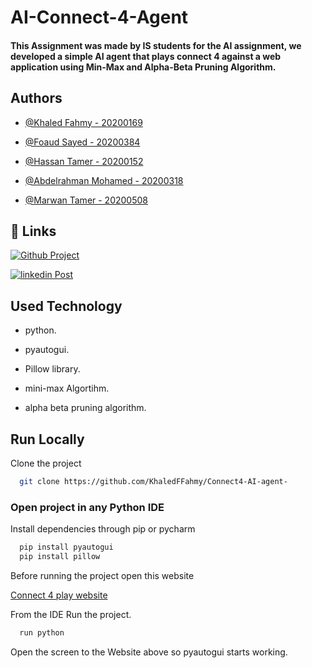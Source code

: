 # AI-Connect-4-Agent 

<h4>This Assignment was made by IS students for the AI assignment, we developed a simple AI agent that plays connect 4 against a web application using Min-Max and Alpha-Beta Pruning Algorithm.</h4>

    

## Authors

- [@Khaled Fahmy - 20200169](https://github.com/KhaledFFahmy)

- [@Foaud Sayed - 20200384](https://www.linkedin.com/in/fouadsayed2001fouad24sayed01)

- [@Hassan Tamer - 20200152](https://www.linkedin.com/in/hassan-tamer-a9b7a6251)

- [@Abdelrahman Mohamed - 20200318](https://github.com/Elsha3er117)

- [@Marwan Tamer - 20200508](https://github.com/thetimelord777)


## 🔗 Links
[![Github Project](https://img.shields.io/badge/GitHub-Watch-brightgreen)](https://github.com/KhaledFFahmy/Connect4-AI-agent-)

[![linkedin Post](https://img.shields.io/badge/linkedin-0A66C2?style=for-the-badge&logo=linkedin&logoColor=white)](https://www.linkedin.com/posts/abdelrhman-el-shaaer_connect4game-cairouniversity-ai-activity-7065705899465560064-3a3M?utm_source=share&utm_medium=member_desktop)




## Used Technology

- python.

- pyautogui.


- Pillow library.

- mini-max Algortihm.

- alpha beta pruning algorithm.


## Run Locally

Clone the project

```bash
  git clone https://github.com/KhaledFFahmy/Connect4-AI-agent-
```

### Open project in any Python IDE 

Install dependencies through pip or pycharm

```bash
  pip install pyautogui
  pip install pillow
```

Before running the project open this website

[Connect 4 play website](http://kevinshannon.com/connect4/)


From the IDE Run the project.

```bash
  run python 
```

Open the screen to the Website above so pyautogui starts working.




